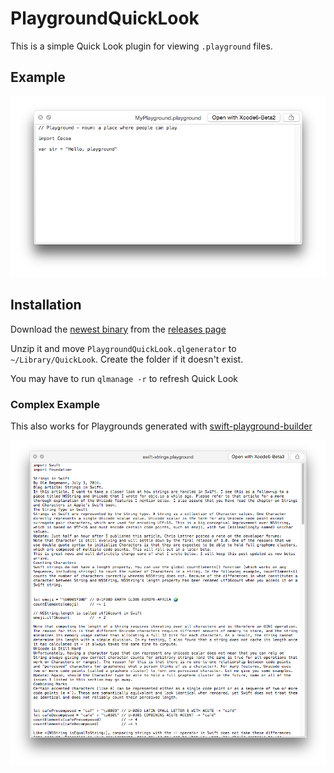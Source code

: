 # PlaygroundQuickLook

This is a simple Quick Look plugin for viewing `.playground` files.

## Example

![](https://raw.githubusercontent.com/Keithbsmiley/PlaygroundQuickLook/master/screenshots/screenshot.png)

## Installation

Download the [newest
binary](https://github.com/Keithbsmiley/PlaygroundQuickLook/releases/download/0.1.0/PlaygroundQuickLook.qlgenerator.zip)
from the [releases
page](https://github.com/Keithbsmiley/PlaygroundQuickLook/releases)

Unzip it and move `PlaygroundQuickLook.qlgenerator` to
`~/Library/QuickLook`. Create the folder if it doesn't exist.

You may have to run `qlmanage -r` to refresh Quick Look


### Complex Example

This also works for Playgrounds generated with
[swift-playground-builder](https://github.com/jas/swift-playground-builder)

![](https://raw.githubusercontent.com/Keithbsmiley/PlaygroundQuickLook/master/screenshots/complexscreenshot.png)
